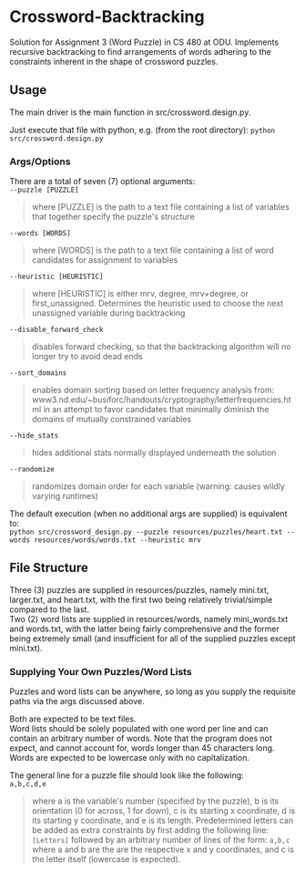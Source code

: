 # Crossword-Backtracking
Solution for Assignment 3 (Word Puzzle) in CS 480 at ODU.
Implements recursive backtracking to find arrangements of words
adhering to the constraints inherent in the shape of crossword
puzzles.
## Usage
The main driver is the main function in src/crossword.design.py.

Just execute that file with python, e.g.
(from the root directory): `python src/crossword.design.py`
### Args/Options
There are a total of seven (7) optional arguments:  
`--puzzle [PUZZLE]`  
  > where [PUZZLE] is the path to a text file containing a list
  > of variables that together specify the puzzle's structure
  
`--words [WORDS]`  
  > where [WORDS] is the path to a text file containing a list
  > of word candidates for assignment to variables
  
`--heuristic [HEURISTIC]`  
  > where [HEURISTIC] is either mrv, degree, mrv+degree, or
  > first_unassigned. Determines the heuristic used to
  > choose the next unassigned variable during backtracking
  
`--disable_forward_check`  
  > disables forward checking, so that the backtracking algorithm
  > will no longer try to avoid dead ends
  
`--sort_domains`  
  > enables domain sorting based on letter frequency analysis from:
  > www3.nd.edu/~busiforc/handouts/cryptography/letterfrequencies.html
  > in an attempt to favor candidates that minimally diminish
  > the domains of mutually constrained variables
  
`--hide_stats`  
  > hides additional stats normally displayed underneath the solution
  
`--randomize`  
  > randomizes domain order for each variable (warning: causes wildly
  > varying runtimes)

The default execution (when no additional args are supplied) is equivalent to:  
`python src/crossword_design.py --puzzle resources/puzzles/heart.txt --words resources/words/words.txt --heuristic mrv`

## File Structure
Three (3) puzzles are supplied in resources/puzzles, namely mini.txt, larger.txt, and heart.txt, with the first two being relatively trivial/simple compared to the last.  
Two (2) word lists are supplied in resources/words, namely mini_words.txt and words.txt, with the latter being fairly comprehensive and the former being extremely small (and insufficient for all of the supplied puzzles except mini.txt).

### Supplying Your Own Puzzles/Word Lists
Puzzles and word lists can be anywhere, so long as you supply the requisite paths via the args discussed above.

Both are expected to be text files.  
Word lists should be solely populated with one word per line and can contain an arbitrary number of words. Note that the program does not expect, and cannot account for, words longer than 45 characters long. Words are expected to be lowercase only with no capitalization.


The general line for a puzzle file should look like the following:  
`a,b,c,d,e`  
> where a is the variable's number (specified by the puzzle), b is its orientation (0 for across, 1 for down), c is its starting x coordinate, d is its starting y coordinate, and e is its length.
Predetermined letters can be added as extra constraints by first adding the following line:
`[Letters]`
followed by an arbitrary number of lines of the form:
`a,b,c`
> where a and b are the are the respective x and y coordinates, and c is the letter itself (lowercase is expected).
